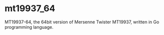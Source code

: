 mt19937_64
==========

MT19937-64, the 64bit version of Mersenne Twister MT19937, written in Go programming language.
